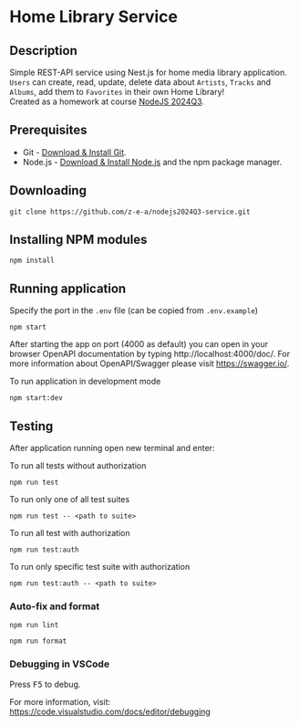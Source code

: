 # Home Library Service

## Description
Simple REST-API service using Nest.js for home media library application.
 `Users` can create, read, update, delete data about `Artists`, `Tracks` and `Albums`, add them to `Favorites` in their own Home Library!  
 Created as a homework at course [NodeJS 2024Q3](https://rs.school/courses/nodejs).

## Prerequisites

- Git - [Download & Install Git](https://git-scm.com/downloads).
- Node.js - [Download & Install Node.js](https://nodejs.org/en/download/) and the npm package manager.

## Downloading

```
git clone https://github.com/z-e-a/nodejs2024Q3-service.git
```

## Installing NPM modules

```
npm install
```

## Running application
Specify the port in the `.env` file (can be copied from `.env.example`) 

```
npm start
```

After starting the app on port (4000 as default) you can open
in your browser OpenAPI documentation by typing http://localhost:4000/doc/.
For more information about OpenAPI/Swagger please visit https://swagger.io/.

To run application in development mode

```
npm start:dev
```

## Testing

After application running open new terminal and enter:

To run all tests without authorization

```
npm run test
```

To run only one of all test suites

```
npm run test -- <path to suite>
```

To run all test with authorization

```
npm run test:auth
```

To run only specific test suite with authorization

```
npm run test:auth -- <path to suite>
```

### Auto-fix and format

```
npm run lint
```

```
npm run format
```

### Debugging in VSCode

Press <kbd>F5</kbd> to debug.

For more information, visit: https://code.visualstudio.com/docs/editor/debugging
